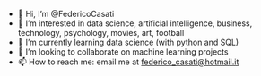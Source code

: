 - 👋 Hi, I’m @FedericoCasati
- 👀 I’m interested in data science, artificial intelligence, business, technology, psychology, movies, art, football
- 🌱 I’m currently learning data science (with python and SQL)
- 💞️ I’m looking to collaborate on machine learning projects
- 📫 How to reach me: email me at federico_casati@hotmail.it

<!---
FedericoCasati/FedericoCasati is a ✨ special ✨ repository because its `README.md` (this file) appears on your GitHub profile.
You can click the Preview link to take a look at your changes.
--->
